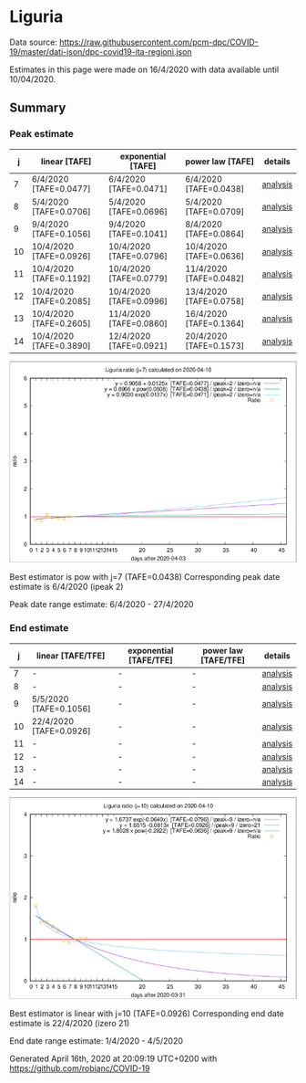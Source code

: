 # Liguria


Data source: https://raw.githubusercontent.com/pcm-dpc/COVID-19/master/dati-json/dpc-covid19-ita-regioni.json

Estimates in this page were made on 16/4/2020 with data available until 10/04/2020.


## Summary 

### Peak estimate 
|j|linear [TAFE]|exponential [TAFE]|power law [TAFE]|details|
|---|----|-----------|---------|-------|
|7|6/4/2020 [TAFE=0.0477]|6/4/2020 [TAFE=0.0471]|6/4/2020 [TAFE=0.0438]|[analysis](COVID-19_liguria_j7_2020-04-10.md)|
|8|5/4/2020 [TAFE=0.0706]|5/4/2020 [TAFE=0.0696]|5/4/2020 [TAFE=0.0709]|[analysis](COVID-19_liguria_j8_2020-04-10.md)|
|9|9/4/2020 [TAFE=0.1056]|9/4/2020 [TAFE=0.1041]|8/4/2020 [TAFE=0.0864]|[analysis](COVID-19_liguria_j9_2020-04-10.md)|
|10|10/4/2020 [TAFE=0.0926]|10/4/2020 [TAFE=0.0796]|10/4/2020 [TAFE=0.0636]|[analysis](COVID-19_liguria_j10_2020-04-10.md)|
|11|10/4/2020 [TAFE=0.1192]|10/4/2020 [TAFE=0.0779]|11/4/2020 [TAFE=0.0482]|[analysis](COVID-19_liguria_j11_2020-04-10.md)|
|12|10/4/2020 [TAFE=0.2085]|10/4/2020 [TAFE=0.0996]|13/4/2020 [TAFE=0.0758]|[analysis](COVID-19_liguria_j12_2020-04-10.md)|
|13|10/4/2020 [TAFE=0.2605]|11/4/2020 [TAFE=0.0860]|16/4/2020 [TAFE=0.1364]|[analysis](COVID-19_liguria_j13_2020-04-10.md)|
|14|10/4/2020 [TAFE=0.3890]|12/4/2020 [TAFE=0.0921]|20/4/2020 [TAFE=0.1573]|[analysis](COVID-19_liguria_j14_2020-04-10.md)|

![best peak estimate](COVID-19_liguria_j7_2020-04-10.png)

Best estimator is pow with j=7 (TAFE=0.0438)
Corresponding peak date estimate is 6/4/2020 (ipeak 2)


Peak date range estimate: 6/4/2020 - 27/4/2020

### End estimate 
|j|linear [TAFE/TFE]|exponential [TAFE/TFE]|power law [TAFE/TFE]|details|
|---|----|-----------|---------|-------|
|7|-|-|-|[analysis](COVID-19_liguria_j7_2020-04-10.md)|
|8|-|-|-|[analysis](COVID-19_liguria_j8_2020-04-10.md)|
|9|5/5/2020 [TAFE=0.1056]|-|-|[analysis](COVID-19_liguria_j9_2020-04-10.md)|
|10|22/4/2020 [TAFE=0.0926]|-|-|[analysis](COVID-19_liguria_j10_2020-04-10.md)|
|11|-|-|-|[analysis](COVID-19_liguria_j11_2020-04-10.md)|
|12|-|-|-|[analysis](COVID-19_liguria_j12_2020-04-10.md)|
|13|-|-|-|[analysis](COVID-19_liguria_j13_2020-04-10.md)|
|14|-|-|-|[analysis](COVID-19_liguria_j14_2020-04-10.md)|

![best zero estimate](COVID-19_liguria_j10_2020-04-10.png)

Best estimator is linear with j=10 (TAFE=0.0926)
Corresponding end date estimate is 22/4/2020 (izero 21)


End date range estimate: 1/4/2020 - 4/5/2020

Generated April 16th, 2020 at 20:09:19 UTC+0200 with https://github.com/robianc/COVID-19
